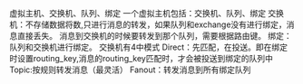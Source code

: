 虚拟主机、交换机、队列、绑定
  一个虚拟主机包括：交换机、队列、绑定
  交换机：不存储数据将数,只进行消息的转发，如果队列和exchange没有进行绑定，消息直接丢失。
         消息到交换机的时候要转发到那个队列，需要根据路由键。
  绑定：队列和交换机进行绑定。
交换机有4中模式
    Direct：先匹配，在投送。即在绑定时设置routing_key,消息的routing_key匹配时，才会被投送到绑定的队列中
    Topic:按规则转发消息（最灵活）
    Fanout：转发消息到所有绑定队列
  
  
  